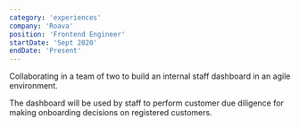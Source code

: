 ```yaml
---
category: 'experiences'
company: 'Roava'
position: 'Frontend Engineer'
startDate: 'Sept 2020'
endDate: 'Present'
---
```


Collaborating in a team of two to build an internal staff dashboard in an agile environment. 

The dashboard will be used by staff to perform customer due diligence for making onboarding decisions on registered customers.
